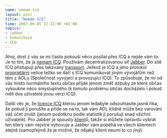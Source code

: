 ```yaml
--- 
name: nemam-icq
layout: post
title: "Nemám ICQ"
time: 2007-09-05 22:22:00 +02:00
topics: 
- jabber
- komunikace
- ICQ
---
```

Ahoj,
dost z vás se mi často pokouší něco posílat přes ICQ a nejde vám to. Je to tím, že já [nemám ICQ](http://icq.xmpp.cz/). Používám decentralizovanou síť [Jabber](http://www.jabber.cz/wiki/Jabber). Do sítě ICQ přistupuji přes takzvaný [transport](http://www.jabber.cz/wiki/ICQ_transport). Jelikož je ICQ a jeho protokol [proprietární](http://cs.wikipedia.org/wiki/Propriet%C3%A1rn%C3%AD_software) velice težko se daří s ICQ komunikovat jiným vývojářům než těm z AOLu (Společnost vyvýjecí a provozující ICQ). To způsobuje, že mi od vás místo normálního textu občas příjde jenom změť azbuky ze které občas vykoukne něco smysluplného (k tomuto problému občas docházelo i pokud měli dva uživatelé jinou verzi ICQ).

Další věc je, že [licence ICQ](http://www.root.cz/clanky/uskali-licence-icq-mnoho-neznamych-omezeni/) kterou jenom ledabyle odsouhlasíte jasně říka, že pokud jí porušíte a příde se na to, tak vám AOL klidně může bez varování váš účet zrušit (jenom podotknu podle statistik jí porušují snad všichni uživatelé).
Pro Jabber je spousty [klient](http://www.jabber.cz/wiki/Kategorie:Klienti )ů, takže si můžete opravdu vybrat ten který vám nejvíce vyhovuje a Jabber vám poběhá ve všech klientech stejně (samozřejmě že je možné, že nějaký klient neumí to co jiný).
